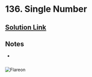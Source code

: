 # 136. Single Number

## [Solution Link]()

## Notes

- 

```c

```

![Flareon](https://projectpokemon.org/images/normal-sprite/flareon.gif)
